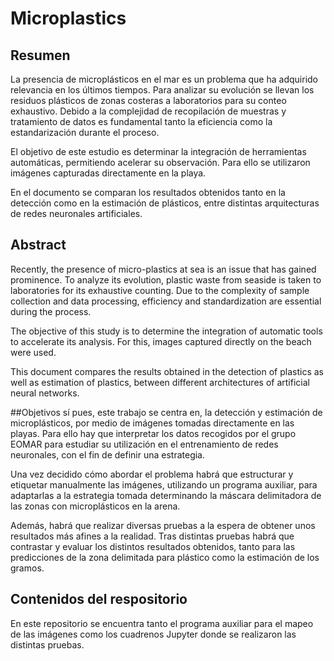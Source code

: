 # Microplastics

## Resumen
La presencia de microplásticos en el mar es un problema que ha adquirido relevancia en los últimos tiempos. Para analizar su evolución se llevan los residuos plásticos de zonas costeras a laboratorios para su conteo exhaustivo. Debido a la complejidad de recopilación de muestras y tratamiento de datos es fundamental tanto la eficiencia como la estandarización durante el proceso.
    
El objetivo de este estudio es determinar la integración de herramientas automáticas, permitiendo acelerar su observación. Para ello se utilizaron imágenes capturadas directamente en la playa. 
    
En el documento se comparan los resultados obtenidos tanto en la detección como en la estimación de plásticos, entre distintas arquitecturas de redes neuronales artificiales.

## Abstract
Recently, the presence of micro-plastics at sea is an issue that has gained prominence. To analyze its evolution, plastic waste from seaside is taken to laboratories for its exhaustive counting. Due to the complexity of sample collection and data processing, efficiency and  standardization are essential during the process.

The objective of this study is to determine the integration of automatic tools to accelerate its analysis. For this, images captured directly on the beach were used.

This document compares the results obtained in the detection of plastics as well as estimation of plastics, between different architectures of artificial neural networks.

##Objetivos
sí pues, este trabajo se centra en, la detección y estimación de microplásticos, por medio de imágenes tomadas directamente en las playas. Para ello hay que interpretar los datos recogidos por el grupo EOMAR para estudiar su utilización en el entrenamiento de redes neuronales, con el fin de definir una estrategia. 

Una vez decidido cómo abordar el problema habrá que estructurar y etiquetar manualmente las imágenes, utilizando un programa auxiliar,  para adaptarlas a la estrategia tomada determinando la máscara delimitadora de las zonas con microplásticos en la arena. 

Además, habrá que realizar diversas pruebas a la espera de obtener unos resultados más afines a la realidad. Tras distintas pruebas habrá que contrastar y evaluar los distintos resultados obtenidos, tanto para las predicciones de la zona delimitada para plástico como la estimación de los gramos. 

## Contenidos del respositorio
En este repositorio se encuentra tanto el programa auxiliar para el mapeo de las imágenes como los cuadrenos Jupyter donde se realizaron las distintas pruebas.
